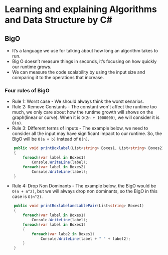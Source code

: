 # Learning and explaining Algorithms and Data Structure by C#

## BigO

- It’s a language we use for talking about how long an algorithm takes to run.
- Big O doesn’t measure things in seconds, it’s focusing on how quickly our runtime grows.
- We can measure the code scalability by using the input size and comparing it to the operations that increase.

### Four rules of BigO

- Rule 1: Worst case - We should always think the worst senarios.
- Rule 2: Remove Constants - The constant won't affect the runtime too much, we only care about how the runtime growth will shows on the graph(linear or curve). When it is `O(2n + 1000000)`, we will consider it is `O(n)`.
- Rule 3: Different terms of inputs - The example below, we need to consider all the input may have significant impact to our runtime. So, the BigO will be `O(a + b)` instead of `O(n)`.

```cs
    public void printBoxlabel(List<string> Boxes1, List<string> Boxes2)
    {
        foreach(var label in Boxes1)
            Console.WriteLine(label);
        foreach(var label in Boxes2)
            Console.WriteLine(label);
    }
```

- Rule 4: Drop Non Dominants - The example below, the BigO would be `O(n + n^2)`, but we will always drop non dominants, so the BigO in this case is `O(n^2)`.

```cs
    public void printBoxlabelandLablePair(List<string> Boxes1)
    {
        foreach(var label in Boxes1)
            Console.WriteLine(label);
        foreach(var label in Boxes1)
        {
            foreach(var labe2 in Boxes1)
                Console.WriteLine(label + " " + label2);
        }
    }
```
